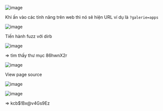 ![image](https://github.com/nguyenngocdung18/RootMe/assets/134156226/96354fce-3362-4658-a919-f112dd05a8bf)

Khi ấn vào các tính năng trên web thì nó sẽ hiện URL ví dụ là ```?galerie=apps```

![image](https://github.com/nguyenngocdung18/RootMe/assets/134156226/8bae1ef3-3cf5-45eb-b443-6d3fa33cfa2a)

Tiến hành fuzz với dirb

![image](https://github.com/nguyenngocdung18/RootMe/assets/134156226/4ed88711-5ff0-4e92-9bec-1c540e859700)

=> tìm thấy thư mục 86hwnX2r

![image](https://github.com/nguyenngocdung18/RootMe/assets/134156226/0cbc9fb4-cea2-49aa-a399-30b27ea2a390)

View page source

![image](https://github.com/nguyenngocdung18/RootMe/assets/134156226/f0298694-1a72-4494-a8af-c387f84a285e)

![image](https://github.com/nguyenngocdung18/RootMe/assets/134156226/4cb2650d-4761-4206-bbfd-5e4d63e9b183)

=> kcb$!Bx@v4Gs9Ez 
